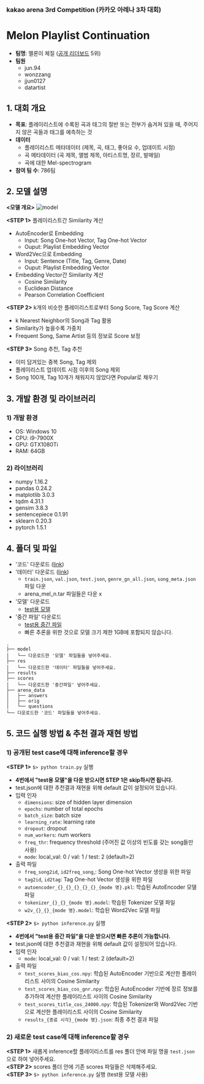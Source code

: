 ### kakao arena 3rd Competition (카카오 아레나 3차 대회)
# Melon Playlist Continuation
- **팀명**: 멜론이 체질 ([공개 리더보드](https://arena.kakao.com/c/7/leaderboard) 5위)
- **팀원**
  - jun.94
  - wonzzang
  - jjun0127
  - datartist
  
## 1. 대회 개요
- **목표**: 플레이리스트에 수록된 곡과 태그의 절반 또는 전부가 숨겨져 있을 때, 주어지지 않은 곡들과 태그를 예측하는 것
- **데이터**
  - 플레이리스트 메타데이터 (제목, 곡, 태그, 좋아요 수, 업데이트 시점)
  - 곡 메타데이터 (곡 제목, 앨범 제목, 아티스트명, 장르, 발매일)
  - 곡에 대한 Mel-spectrogram
- **참여 팀 수**: 786팀
  
## 2. 모델 설명
**<모델 개요>**
![model](https://user-images.githubusercontent.com/50820635/88534733-a9e58900-d043-11ea-821b-1166c64e2b42.png)

**<STEP 1>** 플레이리스트간 Similarity 계산  
- AutoEncoder로 Embedding
  - Input: Song One-hot Vector, Tag One-hot Vector 
  - Ouput: Playlist Embedding Vector
- Word2Vec으로 Embedding
  - Input: Sentence (Title, Tag, Genre, Date)
  - Ouput: Playlist Embedding Vector
- Embedding Vector간 Similarity 계산
  - Cosine Similarity
  - Euclidean Distance
  - Pearson Correlation Coefficient

**<STEP 2>** k개의 비슷한 플레이리스트로부터 Song Score, Tag Score 계산  
- k Nearest Neighbor의 Song과 Tag 활용
- Similarity가 높을수록 가중치
- Frequent Song, Same Artist 등의 정보로 Score 보정

**<STEP 3>** Song 추천, Tag 추천  
- 이미 담겨있는 중복 Song, Tag 제외
- 플레이리스트 업데이트 시점 이후의 Song 제외
- Song 100개, Tag 10개가 채워지지 않았다면 Popular로 채우기  

## 3. 개발 환경 및 라이브러리
### 1) 개발 환경
- OS: Windows 10
- CPU: i9-7900X
- GPU: GTX1080Ti
- RAM: 64GB
### 2) 라이브러리
- numpy 1.16.2
- pandas 0.24.2
- matplotlib 3.0.3
- tqdm 4.31.1
- gensim 3.8.3
- sentencepiece 0.1.91
- sklearn 0.20.3
- pytorch 1.5.1

## 4. 폴더 및 파일
- '코드' 다운로드 ([link](https://github.com/jjun0127/melon_autoencoder/archive/master.zip))
- '데이터' 다운로드 ([link](https://arena.kakao.com/c/7/data))
  - `train.json`, `val.json`, `test.json`, `genre_gn_all.json`, `song_meta.json` 파일 다운
  - arena_mel_n.tar 파일들은 다운 x
- '모델' 다운로드
  - [test용 모델](https://drive.google.com/file/d/1tAXY8iMpUt-Uft8RWZgi2Mub69-TEaUi/view?usp=sharing)
- '중간 파일' 다운로드
  - [test용 중간 파일](https://drive.google.com/file/d/1Lr-IxR3kJzhFXYkh03H8aURWwiJkxPPp/view?usp=sharing)
  - 빠른 추론을 위한 것으로 모델 크기 제한 1GB에 포함되지 않습니다.
~~~
.
├── model
│   └── 다운로드한 '모델' 파일들을 넣어주세요.
├── res
│   └── 다운로드한 '데이터' 파일들을 넣어주세요.
├── results
├── scores
│   └── 다운로드한 '중간파일' 넣어주세요.
├── arena_data
│   ├── answers
│   ├── orig
│   └── questions
└── 다운로드한 '코드' 파일들을 넣어주세요. 
~~~

## 5. 코드 실행 방법 & 추천 결과 재현 방법
### 1) 공개된 test case에 대해 inference할 경우
**<STEP 1>** `$> python train.py` 실행
  - **4번에서 "test용 모델"을 다운 받으시면 STEP 1은 skip하시면 됩니다.**
  - test.json에 대한 추천결과 재현을 위해 default 값이 설정되어 있습니다.
  - 입력 인자 
    - `dimensions`: size of hidden layer dimension
    - `epochs`: number of total epochs
    - `batch_size`: batch size
    - `learning_rate`: learning rate
    - `dropout`: dropout
    - `num_workers`: num workers
    - `freq_thr`: frequency threshold (주어진 값 이상의 빈도를 갖는 song들만 사용)
    - `mode`: local_val: 0 / val: 1 / test: 2 (default=2)
  - 출력 파일
    - `freq_song2id`, `id2freq_song`,: Song One-hot Vector 생성을 위한 파일
    - `tag2id`, `id2tag`: Tag One-hot Vector 생성을 위한 파일
    - `autoencoder_{}_{}_{}_{}_{}_{mode 명}.pkl`: 학습된 AutoEncoder 모델 파일
    - `tokenizer_{}_{}_{mode 명}.model`: 학습된 Tokenizer 모델 파일
    - `w2v_{}_{}_{mode 명}.model`: 학습된 Word2Vec 모델 파일
    
**<STEP 2>** `$> python inference.py` 실행
  - **4번에서 "test용 중간 파일"을 다운 받으시면 빠른 추론이 가능합니다.**
  - test.json에 대한 추천결과 재현을 위해 default 값이 설정되어 있습니다.
  - 입력 인자 
    - `mode`: local_val: 0 / val: 1 / test: 2 (default=2)
  - 출력 파일
    - `test_scores_bias_cos.npy`: 학습된 AutoEncoder 기반으로 계산한 플레이리스트 사이의 Cosine Similarity
    - `test_scores_bias_cos_gnr.npy`: 학습된 AutoEncoder 기반에 장르 정보를 추가하여 계산한 플레이리스트 사이의 Cosine Similarity
    - `test_scores_title_cos_24000.npy`: 학습된 Tokenizer와 Word2Vec 기반으로 계산한 플레이리스트 사이의 Cosine Similarity
    - `results_{종료 시각}_{mode 명}.json`: 최종 추천 결과 파일
    
 ### 2) 새로운 test case에 대해 inference할 경우
**<STEP 1>** 새롭게 inference할 플레이리스트를 res 폴더 안에 파일 명을 `test.json`으로 하여 넣어주세요.  
**<STEP 2>** scores 폴더 안에 기존 scores 파일들은 삭제해주세요.  
**<STEP 3>** `$> python inference.py` 실행 (test용 모델 사용)  
